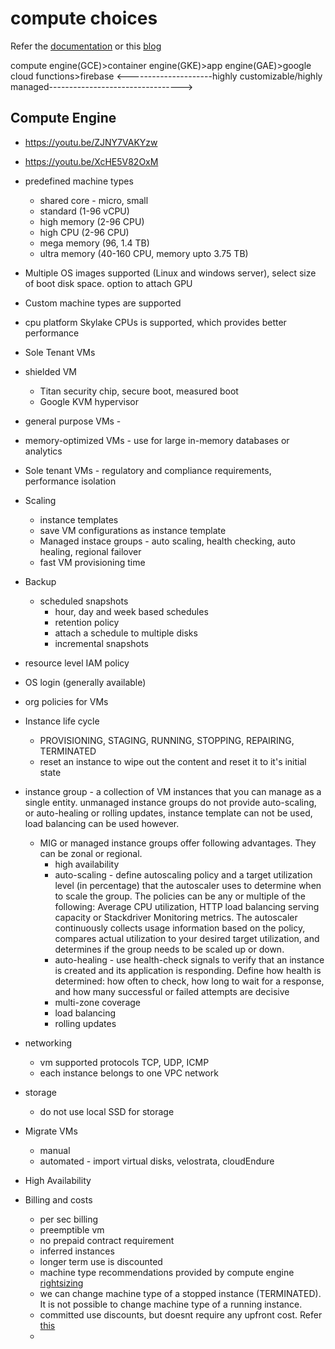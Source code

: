 # compute choices

Refer the [documentation](https://cloud.google.com/docs/choosing-a-compute-option) or this [blog](https://cloud.google.com/blog/products/gcp/choosing-the-right-compute-option-in-gcp-a-decision-tree)


compute engine(GCE)>container engine(GKE)>app engine(GAE)>google cloud functions>firebase
<---------------------highly customizable/highly managed--------------------------------->

## Compute Engine

- https://youtu.be/ZJNY7VAKYzw
- https://youtu.be/XcHE5V82OxM

- predefined machine types
  - shared core - micro, small
  - standard (1-96 vCPU)
  - high memory (2-96 CPU)
  - high CPU (2-96 CPU)
  - mega memory (96, 1.4 TB)
  - ultra memory (40-160 CPU, memory upto 3.75 TB)
- Multiple OS images supported (Linux and windows server), select size of boot disk space. option to attach GPU
- Custom machine types are supported
- cpu platform Skylake CPUs is supported, which provides better performance
- Sole Tenant VMs
- shielded VM
  - Titan security chip, secure boot, measured boot
  - Google KVM hypervisor
- general purpose VMs - 
- memory-optimized VMs - use for large in-memory databases or analytics
- Sole tenant VMs - regulatory and compliance requirements, performance isolation
- Scaling
  - instance templates
  - save VM configurations as instance template
  - Managed instace groups - auto scaling, health checking, auto healing, regional failover
  - fast VM provisioning time
- Backup
  - scheduled snapshots
    - hour, day and week based schedules
    - retention policy
    - attach a schedule to multiple disks
    - incremental snapshots
 - resource level IAM policy
 - OS login (generally available)
 - org policies for VMs

- Instance life cycle
  - PROVISIONING, STAGING, RUNNING, STOPPING, REPAIRING, TERMINATED
  - reset an instance to wipe out the content and reset it to it's initial state
- instance group - a collection of VM instances that you can manage as a single entity. unmanaged instance groups do not provide auto-scaling, or auto-healing or rolling updates, instance template can not be used, load balancing can be used however.
  - MIG or managed instance groups offer following advantages. They can be zonal or regional.
    - high availability
    - auto-scaling - define autoscaling policy and a target utilization level (in percentage) that the autoscaler uses to determine when to scale the group. The policies can be any or multiple of the following: Average CPU utilization, HTTP load balancing serving capacity or Stackdriver Monitoring metrics. The autoscaler continuously collects usage information based on the policy, compares actual utilization to your desired target utilization, and determines if the group needs to be scaled up or down.
    - auto-healing - use health-check signals to verify that an instance is created and its application is responding. Define how health is determined: how often to check, how long to wait for a response, and how many successful or failed attempts are decisive
    - multi-zone coverage
    - load balancing
    - rolling updates
- networking
  - vm supported protocols TCP, UDP, ICMP
  - each instance belongs to one VPC network
- storage
  - do not use local SSD for storage
- Migrate VMs
  - manual
  - automated - import virtual disks, velostrata, cloudEndure
- High Availability
- Billing and costs
  - per sec billing
  - preemptible vm
  - no prepaid contract requirement
  - inferred instances
  - longer term use is discounted
  - machine type recommendations provided by compute engine [rightsizing](https://cloud.google.com/compute/docs/instances/apply-sizing-recommendations-for-instances)
  - we can change machine type of a stopped instance (TERMINATED). It is not possible to change machine type of a running instance.
  - committed use discounts, but doesnt require any upfront cost. Refer [this](https://cloud.google.com/compute/docs/instances/signing-up-committed-use-discounts)
  - 
